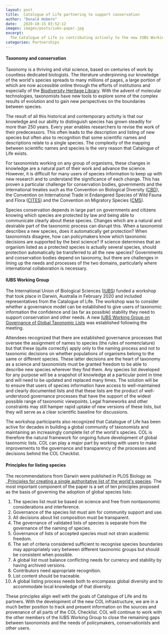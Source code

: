 ```yaml
---
layout: post
title:  Catalogue of Life partnering to support conservation 
author: "Donald Hobern"
date:   2020-10-15 03:52:12
images: images/posts/iubs-paper.jpg
excerpt:
  The Catalogue of Life is contributing actively to the new IUBS Working Group on the Governance of Taxonomic Lists
categories: Partnerships
---
```


#### Taxonomy and conservation
Taxonomy is a thriving and vital science, based on centuries of work by countless dedicated biologists. The literature underpinning our knowledge of the world's species spreads to many millions of pages, a large portion of which are now accessible online through the efforts of institutions and especially of the [Biodiversity Heritage Library](https://biodiversitylibrary.org/). With the advent of molecular technologies, taxonomists have new tools to explore some of the complex results of evolution and to gain new perspectives on the boundaries between species.

The result of all this historical and contemporary activity is that our knowledge and our ability to distinguish species has grown steadily for more than 250 years. Every year enables researchers to revise the work of their predecessors. This often leads to the description and listing of new species but often also to recognition that some scientific names and descriptions relate to a single species. The complexity of the mapping between scientific names and species is the very reason that Catalogue of Life exists.

For taxonomists working on any group of organisms, these changes in knowledge are a natural part of their work and advance the science. However, it is difficult for many users of species information to keep up with new research and to understand the significance of each change. This has proven a particular challenge for conservation bodies, governments and the international treaties such as the Convention on Biological Diversity ([CBD](https://cbd.int/)), the Convention on International Trade in Endangered Species of Wild Fauna and Flora ([CITES](https://cites.org/)) and the Convention on Migratory Species ([CMS](https://cms.int)). 

Species conservation depends in large part on governments and citizens knowing which species are protected by law and being able to communicate clearly about these species. Changes which are a natural and desirable part of the taxonomic process can disrupt this. When a taxonomist describes a new species, does it automatically get protection? When taxonomists disagree, how can policymakers know which taxonomic decisions are supported by the best science? If science determines that an organism listed as a protected species is actually several species, should protection automatically be transferred to all the new species? Governments and conservation bodies depend on taxonomy, but there are challenges in lining up the needs and processes of the two domains, particularly where international collaboration is necessary.

#### IUBS Working Group
The International Union of Biological Sciences ([IUBS](http://www.iubs.org/)) funded a workshop that took place in Darwin, Australia in February 2020 and included representatives from the Catalogue of Life. The workshop was to consider whether a governance model can be established to give users of taxonomic information the confidence and (as far as possible) stability they need to support conservation and other needs. A new [IUBS Working Group on Governance of Global Taxonomic Lists](iubs.org/iubs-activities/scientific-programmes/governance-of-global-taxonomic-lists.html) was established following the meeting.

Attendees recognized that there are established governance processes that oversee the assignment of names to species (the rules of nomenclature) but that these (quite correctly) apply only to the naming process and not to taxonomic decisions on whether populations of organisms belong to the same or different species. These latter decisions are the heart of taxonomy as a science and taxonomists must be granted freedom to be able to describe new species wherever they find them. Any species list developed for any purpose will be a snapshot of knowledge at a particular point in time and will need to be updated and replaced many times. The solution will be to ensure that users of species information have access to well-maintained and clearly documented lists and that these lists are the product of well-understood governance processes that have the support of the widest possible range of taxonomic viewpoints. Legal frameworks and other constraints may still hamper rapid uptake of new versions of these lists, but they will serve as a clear scientific baseline for discussions.

The workshop participants also recognized that Catalogue of Life has been active for decades in building a global community of taxonomists and maintaining an increasingly complete list of the world's species. COL is therefore the natural framework for ongoing future development of global taxonomic lists. COL can play a major part by working with users to make improvements to the governance and transparency of the processes and decisions behind the COL Checklist.

#### Principles for listing species
The recommendations from Darwin were published in PLOS Biology as _[Principles for creating a single authoritative list of the world's species](https://doi.org/10.1371/journal.pbio.3000736). The most important component of the paper is a set of ten principles proposed as the basis of governing the adoption of global species lists:

1. The species list must be based on science and free from nontaxonomic considerations and interference.
2. Governance of the species list must aim for community support and use.
3. All decisions about list composition must be transparent.
4. The governance of validated lists of species is separate from the governance of the naming of species.
5. Governance of lists of accepted species must not strain academic freedom.
6. The set of criteria considered sufficient to recognise species boundaries may appropriately vary between different taxonomic groups but should be consistent when possible.
7. A global list must balance conflicting needs for currency and stability by having archived versions.
8. Contributors need appropriate recognition.
9. List content should be traceable.
10. A global listing process needs both to encompass global diversity and to accommodate local knowledge of that diversity.

These principles align well with the goals of Catalogue of Life and its partners. With the development of the new COL infrastructure, we are in a much better position to track and present information on the sources and provenance of all parts of the COL Checklist. COL will continue to work with the other members of the IUBS Working Group to close the remaining gaps between taxonomists and the needs of policymakers, conservationists and other users.
